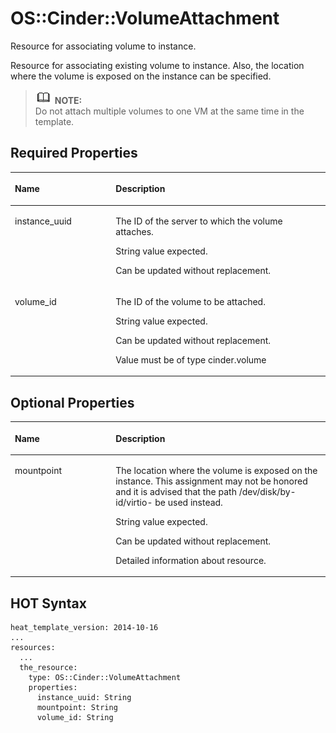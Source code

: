 # OS::Cinder::VolumeAttachment<a name="EN-US_TOPIC_0088407140"></a>

Resource for associating volume to instance.

Resource for associating existing volume to instance. Also, the location where the volume is exposed on the instance can be specified.

>![](public_sys-resources/icon-note.gif) **NOTE:**   
>Do not attach multiple volumes to one VM at the same time in the template.  

## Required Properties<a name="section1337122782211"></a>

<a name="table12338194282214"></a>
<table><thead align="left"><tr id="row1758184410475"><th class="cellrowborder" valign="top" width="32%" id="mcps1.1.3.1.1"><p id="p1133912423229"><a name="p1133912423229"></a><a name="p1133912423229"></a><strong id="b175478113489"><a name="b175478113489"></a><a name="b175478113489"></a>Name</strong></p>
</th>
<th class="cellrowborder" valign="top" width="68%" id="mcps1.1.3.1.2"><p id="p163395423228"><a name="p163395423228"></a><a name="p163395423228"></a><strong id="b35489119484"><a name="b35489119484"></a><a name="b35489119484"></a>Description</strong></p>
</th>
</tr>
</thead>
<tbody><tr id="row1558144424712"><td class="cellrowborder" valign="top" width="32%" headers="mcps1.1.3.1.1 "><p id="p13339114262212"><a name="p13339114262212"></a><a name="p13339114262212"></a>instance_uuid</p>
</td>
<td class="cellrowborder" valign="top" width="68%" headers="mcps1.1.3.1.2 "><p id="p58654237"><a name="p58654237"></a><a name="p58654237"></a>The ID of the server to which the volume attaches.</p>
<p id="p58126086"><a name="p58126086"></a><a name="p58126086"></a>String value expected.</p>
<p id="p53372732"><a name="p53372732"></a><a name="p53372732"></a>Can be updated without replacement.</p>
</td>
</tr>
<tr id="row1258164434719"><td class="cellrowborder" valign="top" width="32%" headers="mcps1.1.3.1.1 "><p id="p63391042142215"><a name="p63391042142215"></a><a name="p63391042142215"></a>volume_id</p>
</td>
<td class="cellrowborder" valign="top" width="68%" headers="mcps1.1.3.1.2 "><p id="p28224024"><a name="p28224024"></a><a name="p28224024"></a>The ID of the volume to be attached.</p>
<p id="p52689624"><a name="p52689624"></a><a name="p52689624"></a>String value expected.</p>
<p id="p4444568"><a name="p4444568"></a><a name="p4444568"></a>Can be updated without replacement.</p>
<p id="p40001113"><a name="p40001113"></a><a name="p40001113"></a>Value must be of type cinder.volume</p>
</td>
</tr>
</tbody>
</table>

## Optional Properties<a name="section2089112102414"></a>

<a name="table0307015142417"></a>
<table><thead align="left"><tr id="row8865115213481"><th class="cellrowborder" valign="top" width="32%" id="mcps1.1.3.1.1"><p id="p530861516247"><a name="p530861516247"></a><a name="p530861516247"></a><strong id="b1865205274813"><a name="b1865205274813"></a><a name="b1865205274813"></a>Name</strong></p>
</th>
<th class="cellrowborder" valign="top" width="68%" id="mcps1.1.3.1.2"><p id="p143091315122418"><a name="p143091315122418"></a><a name="p143091315122418"></a><strong id="b486625284814"><a name="b486625284814"></a><a name="b486625284814"></a>Description</strong></p>
</th>
</tr>
</thead>
<tbody><tr id="row686710525482"><td class="cellrowborder" valign="top" width="32%" headers="mcps1.1.3.1.1 "><p id="p33091415152419"><a name="p33091415152419"></a><a name="p33091415152419"></a>mountpoint</p>
</td>
<td class="cellrowborder" valign="top" width="68%" headers="mcps1.1.3.1.2 "><p id="p29373004"><a name="p29373004"></a><a name="p29373004"></a>The location where the volume is exposed on the instance. This assignment may not be honored and it is advised that the path /dev/disk/by-id/virtio- be used instead.</p>
<p id="p30403143"><a name="p30403143"></a><a name="p30403143"></a>String value expected.</p>
<p id="p5192836"><a name="p5192836"></a><a name="p5192836"></a>Can be updated without replacement.</p>
<p id="p46735531"><a name="p46735531"></a><a name="p46735531"></a>Detailed information about resource.</p>
</td>
</tr>
</tbody>
</table>

## HOT Syntax<a name="section1644223219269"></a>

```
heat_template_version: 2014-10-16
...
resources:
  ...
  the_resource:
    type: OS::Cinder::VolumeAttachment
    properties:
      instance_uuid: String
      mountpoint: String
      volume_id: String
```


